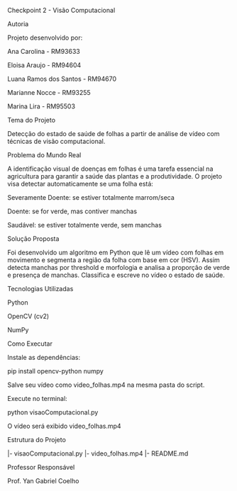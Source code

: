 Checkpoint 2 - Visão Computacional

Autoria

Projeto desenvolvido por:

Ana Carolina - RM93633

Eloisa Araujo - RM94604

Luana Ramos dos Santos - RM94670

Marianne Nocce - RM93255

Marina Lira - RM95503



Tema do Projeto

Detecção do estado de saúde de folhas a partir de análise de vídeo com técnicas de visão computacional.

Problema do Mundo Real

A identificação visual de doenças em folhas é uma tarefa essencial na agricultura para garantir a saúde das plantas e a produtividade. O projeto visa detectar automaticamente se uma folha está:

Severamente Doente: se estiver totalmente marrom/seca

Doente: se for verde, mas contiver manchas

Saudável: se estiver totalmente verde, sem manchas

Solução Proposta

Foi desenvolvido um algoritmo em Python que lê um vídeo com folhas em movimento e segmenta a região da folha com base em cor (HSV). Assim detecta manchas por threshold e morfologia e analisa a proporção de verde e presença de manchas. Classifica e escreve no vídeo o estado de saúde.

Tecnologias Utilizadas

Python

OpenCV (cv2)

NumPy


Como Executar

Instale as dependências:

pip install opencv-python numpy

Salve seu vídeo como video_folhas.mp4 na mesma pasta do script.

Execute no terminal:

python visaoComputacional.py

O vídeo será exibido video_folhas.mp4

Estrutura do Projeto

|- visaoComputacional.py
|- video_folhas.mp4
|- README.md

Professor Responsável

Prof. Yan Gabriel Coelho


